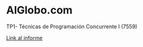 # AlGlobo.com
TP1- Técnicas de Programación Concurrente I (7559)

[Link al informe](https://fiubaar-my.sharepoint.com/:w:/g/personal/gbotta_fi_uba_ar/EXh2PVmD6VRBtXm9hTUUW_8BfsPlZEHWGlY6BwLZDIuAPQ?e=hbBGci)
